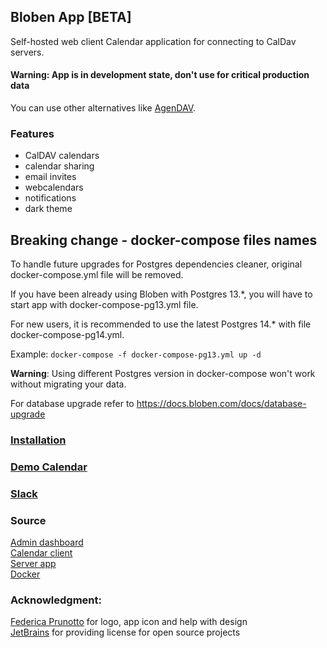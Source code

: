 ## Bloben App [BETA]

Self-hosted web client Calendar application for connecting to CalDav servers.

#### Warning: App is in development state, don't use for critical production data
You can use other alternatives like <a href=https://github.com/agendav/agendav>AgenDAV</a>.

### Features
- CalDAV calendars
- calendar sharing
- email invites
- webcalendars
- notifications
- dark theme

## Breaking change - docker-compose files names
To handle future upgrades for Postgres dependencies cleaner, original docker-compose.yml file will be removed.

If you have been already using Bloben with Postgres 13.*, you will have to start app with docker-compose-pg13.yml file.

For new users, it is recommended to use the latest Postgres 14.* with file docker-compose-pg14.yml.

Example:
``docker-compose -f docker-compose-pg13.yml up -d``

**Warning**: Using different Postgres version in docker-compose won't work without migrating your data.

For database upgrade refer to https://docs.bloben.com/docs/database-upgrade

###

### <a href =https://docs.bloben.com/docs/intro>Installation</a><br>
### <a href ='https://demo.bloben.com/api/app/v1/auth/login-demo?username=demo&password=Bg8v16a4q7gvC&redirect=https://demo.bloben.com/calendar?demo=true'>Demo Calendar</a><br>

### <a href ='https://join.slack.com/t/bloben-app/shared_invite/zt-14jiw74ua-LgQfkMwqf7NY64xGtTB3fg'>Slack</a><br>

###
### Source
<a href =https://github.com/nibdo/bloben-admin>Admin dashboard</a><br>
<a href =https://github.com/nibdo/bloben-calendar>Calendar client</a><br>
<a href =https://github.com/nibdo/bloben-api>Server app</a><br>
<a href =https://hub.docker.com/u/bloben>Docker</a><br>

###
### Acknowledgment:
<a href =https://www.behance.net/federicaprunotto>Federica Prunotto</a> for logo, app icon and help with design <br>
<a href =https://jb.gg/OpenSourceSupport>JetBrains</a> for providing license for open source projects
